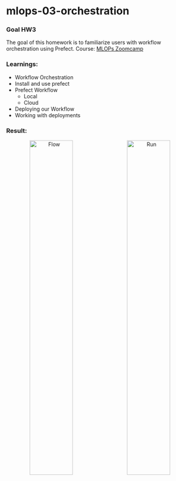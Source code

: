 # mlops-03-orchestration

### Goal HW3
The goal of this homework is to familiarize users with workflow orchestration using Prefect.
Course: [MLOPs Zoomcamp](https://github.com/DataTalksClub/mlops-zoomcamp/tree/main)
### Learnings:
- Workflow Orchestration
- Install and use prefect
- Prefect Workflow
  - Local
  - Cloud
- Deploying our Workflow
- Working with deployments

### Result:
<p align="center">
  <img alt="Flow" src="https://pbs.twimg.com/media/FyZehTAWwAMN6c8?format=jpg&name=large" width="48%" align="left"><img alt="Run" src="https://pbs.twimg.com/media/FyZevjaWYAUJAuO?format=jpg&name=large" width="48%" align="right">
</p>
